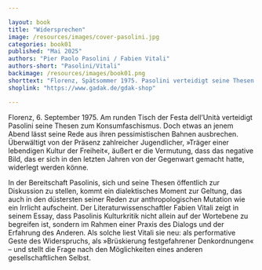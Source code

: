```yaml
---

layout: book
title: "Widersprechen"
image: /resources/images/cover-pasolini.jpg
categories: book01
published: "Mai 2025"
authors: "Pier Paolo Pasolini / Fabien Vitali"
authors-short: "Pasolini/Vitali"
backimage: /resources/images/book01.png
shorttext: "Florenz, Spätsommer 1975. Pasolini verteidigt seine Thesen zum Konsumfaschismus. Doch seine Rede bricht aus ihren pessimistischen Bahnen aus. In seinem Essay pointiert Fabien Vitali die dialektische Kraft in Pasolinis Kulturkritik. Und liest sie neu, als Geste des Widerspruchs – als Suche nach einem anderen gesellschaftlichen Selbst."
shoplink: "https://www.gadak.de/gdak-shop"

---
```


<p>Florenz, 6. September 1975. Am runden Tisch der Festa dell’Unità verteidigt Pasolini seine Thesen zum Konsumfaschismus. Doch etwas an jenem Abend lässt seine Rede aus ihren pessimistischen Bahnen ausbrechen. Überwältigt von der Präsenz zahlreicher Jugendlicher, »Träger einer lebendigen Kultur der Freiheit«, äußert er die Vermutung, dass das negative Bild, das er sich in den letzten Jahren von der Gegenwart gemacht hatte, widerlegt werden könne.</p>
<p>In der Bereitschaft Pasolinis, sich und seine Thesen öffentlich zur Diskussion zu stellen, kommt ein dialektisches Moment zur Geltung, das auch in den düstersten seiner Reden zur anthropologischen Mutation wie ein Irrlicht aufscheint. Der Literaturwissenschaftler Fabien Vitali zeigt in seinem Essay, dass Pasolinis Kulturkritik nicht allein auf der Wortebene zu begreifen ist, sondern im Rahmen einer Praxis des Dialogs und der Erfahrung des Anderen. Als solche liest Vitali sie neu: als performative Geste des Widerspruchs, als »Brüskierung festgefahrener Denkordnungen« – und stellt die Frage nach den Möglichkeiten eines anderen gesellschaftlichen Selbst.</p>